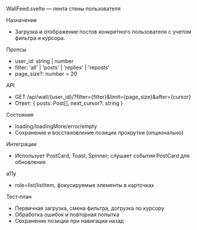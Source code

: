 WallFeed.svelte — лента стены пользователя

Назначение
- Загрузка и отображение постов конкретного пользователя с учетом фильтра и курсора.

Пропсы
- user_id: string | number
- filter: 'all' | 'posts' | 'replies' | 'reposts'
- page_size?: number = 20

API
- GET /api/wall/{user_id}/?filter={filter}&limit={page_size}&after={cursor}
- Ответ: { posts: Post[], next_cursor?: string }

Состояния
- loading/loadingMore/error/empty
- Сохранение и восстановление позиции прокрутки (опционально)

Интеграции
- Использует PostCard, Toast, Spinner; слушает события PostCard для обновления

a11y
- role=list/listitem, фокусируемые элементы в карточках

Тест‑план
- Первичная загрузка, смена фильтра, догрузка по курсору
- Обработка ошибок и повторная попытка
- Сохранение позиции при навигации назад
